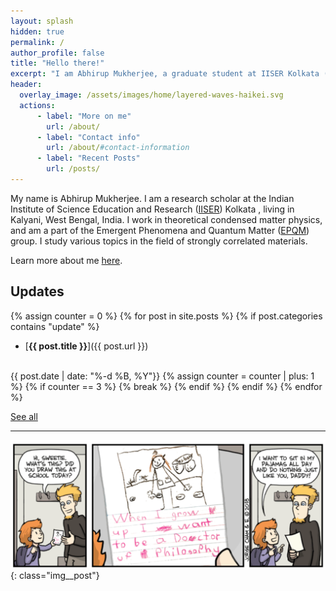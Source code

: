 ```yaml
---
layout: splash
hidden: true
permalink: /
author_profile: false
title: "Hello there!"
excerpt: "I am Abhirup Mukherjee, a graduate student at IISER Kolkata (India). I work in theoretical condensed matter physics."
header:
  overlay_image: /assets/images/home/layered-waves-haikei.svg
  actions:
      - label: "More on me"
        url: /about/
      - label: "Contact info"
        url: /about/#contact-information
      - label: "Recent Posts"
        url: /posts/
---
```


My name is Abhirup Mukherjee.
I am a research scholar at the Indian Institute of Science Education and Research ([IISER](https://www.iiserkol.ac.in/)) Kolkata , living in Kalyani, West Bengal, India.
I work in theoretical condensed matter physics, and am a part of the Emergent Phenomena and Quantum Matter ([EPQM](https://www.iiserkol.ac.in/~slal/index.html)) group.
I study various topics in the field of strongly correlated materials. 

Learn more about me [here](/about/).

## Updates

{% assign counter = 0 %}
{% for post in site.posts %}
{% if post.categories contains "update" %}
- [**{{ post.title }}**]({{ post.url }})
<br>
{{ post.date | date: "%-d %B, %Y"}}
{% assign counter = counter | plus: 1 %}
{% if counter == 3 %}
{% break %}
{% endif %}
{% endif %}
{% endfor %}

[See all](/posts/)

---

![](/assets/images/home/phd.svg){: class="img__post"}
